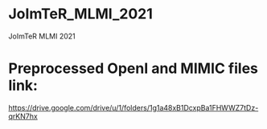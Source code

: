 # JoImTeR_MLMI_2021
JoImTeR MLMI 2021

# Preprocessed OpenI and MIMIC files link:
https://drive.google.com/drive/u/1/folders/1g1a48xB1DcxpBa1FHWWZ7tDz-qrKN7hx

